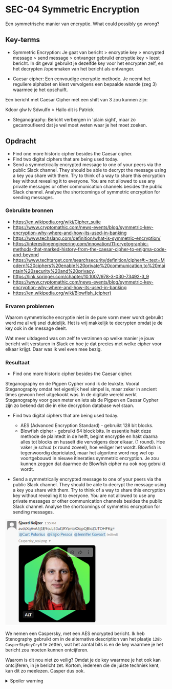 # SEC-04 Symmetric Encryption
Een symmetrische manier van encryptie. What could possibly go wrong?

## Key-terms
- Symmetric Encryption: Je gaat van bericht > encryptie key > encrypted message > send message > ontvanger gebruikt encryptie key > leest bericht. 
In dit geval gebruikt je dezelfde key voor het encrypten zelf, en het decrypten /openmaken van het bericht als ontvanger.

- Caesar cipher: Een eenvoudige encryptie methode. Je neemt het reguliere alphabet en kiest vervolgens een bepaalde waarde (zeg 3) waarmee je het opschuift. 

Een bericht met Caesar Cipher met een shift van 3 zou kunnen zijn:

Kdoor glw lv Sdwulfn > Hallo dit is Patrick

- Steganography: Bericht verbergen in 'plain sight', maar zo gecamoufleerd dat je wel moet weten waar je het moet zoeken. 


## Opdracht
- Find one more historic cipher besides the Caesar cipher.
- Find two digital ciphers that are being used today.
- Send a symmetrically encrypted message to one of your peers via the public Slack channel. They should be able to decrypt the message using a key you share with them. Try to think of a way to share this encryption key without revealing it to everyone. You are not allowed to use any private messages or other communication channels besides the public Slack channel. Analyse the shortcomings of symmetric encryption for sending messages.


### Gebruikte bronnen
- https://en.wikipedia.org/wiki/Cipher_suite
- https://www.cryptomathic.com/news-events/blog/symmetric-key-encryption-why-where-and-how-its-used-in-banking
- https://www.techslang.com/definition/what-is-symmetric-encryption/
- https://interestingengineering.com/innovation/11-cryptographic-methods-that-marked-history-from-the-caesar-cipher-to-enigma-code-and-beyond
- https://www.techtarget.com/searchsecurity/definition/cipher#:~:text=Modern%20ciphers%20enable%20private%20communication,to%20maintain%20security%20and%20privacy.
- https://link.springer.com/chapter/10.1007/978-3-030-73492-3_9
- https://www.cryptomathic.com/news-events/blog/symmetric-key-encryption-why-where-and-how-its-used-in-banking
- https://en.wikipedia.org/wiki/Blowfish_(cipher)



### Ervaren problemen
Waarom symmetrische encryptie niet in de pure vorm meer wordt gebruikt werd me al vrij snel duidelijk. Het is vrij makkelijk te decrypten omdat je de key ook in de message deelt. 

Wat meer uitdagend was om zelf te verzinnen op welke manier je jouw bericht wilt versturen in Slack en hoe je dat precies met welke cipher voor elkaar krijgt. Daar was ik wel even mee bezig. 

### Resultaat
- Find one more historic cipher besides the Caesar cipher.

Steganography en de Pigpen Cypher vond ik de leukste. Vooral Steganography omdat het eigenlijk heel simpel is, maar zeker in ancient times gewoon heel uitgekookt was. In de digitale wereld werkt Steganography voor geen meter en iets als de Pigpen en Caesar Cypher zijn zo bekend dat die in elke decryption database wel staan. 

- Find two digital ciphers that are being used today.
    - AES (Advanced Encryption Standard) - gebruikt 128 bit blocks. 
    - Blowfish cipher - gebruikt 64 block bits. In essentie hakt deze methode de plaintedt in de helft, begint encryptie en hakt daarna alles tot blocks en husselt die vervolgens door elkaar. (1 round). Hoe vaker je schud (x round zoveel), hoe veiliger het wordt. Blowfish is tegenwoordig depriciated, maar het algoritme word nog wel op voortgebouwd in nieuwe itineraties symmetric encryption. Je zou kunnen zeggen dat daarmee de Blowfish cipher nu ook nog gebruikt wordt. 


- Send a symmetrically encrypted message to one of your peers via the public Slack channel. They should be able to decrypt the message using a key you share with them. Try to think of a way to share this encryption key without revealing it to everyone. You are not allowed to use any private messages or other communication channels besides the public Slack channel. Analyse the shortcomings of symmetric encryption for sending messages.

![Caspersky](../00_includes/SEC-04_caspersky.png) 

We nemen een Caspersky, met een AES encrypted bericht. Ik heb Stenography gebruikt om in de alternative description van het plaatje `128b CasperSkyKeyCry6` te zetten, wat het aantal bits is en de key waarmee je het bericht zou moeten kunnen ontcijferen. 

Waarom is dit nou niet zo veilig? Omdat je de key waarmee je het ook kan ontcijferen, in je bericht zet. Kortom, iedereen die de juiste techniek kent, kan dit zo meelezen. Casper dus ook. 

<details>
  <summary>Spoiler warning</summary>
  
 Het encrypted bericht is:
 `Pas op, Casper leest mee`
  
</details>